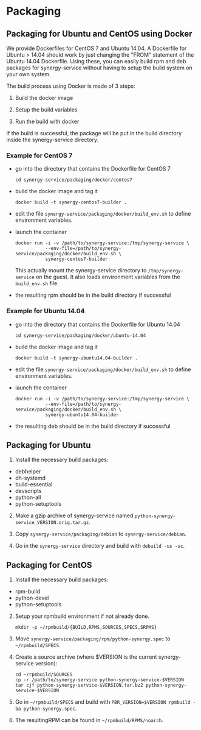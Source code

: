 Packaging
=========

Packaging for Ubuntu and CentOS using Docker
--------------------------------------------

We provide Dockerfiles for CentOS 7 and Ubuntu 14.04.  A Dockerfile for Ubuntu >
14.04 should work by just changing the "FROM" statement of the Ubuntu 14.04
Dockerfile.  Using these, you can easily build rpm and deb packages for
synergy-service without having to setup the build system on your own system.

The build process using Docker is made of 3 steps:

1. Build the docker image

2. Setup the build variables

3. Run the build with docker

If the build is successful, the package will be put in the build directory
inside the synergy-service directory.


### Example for CentOS 7

- go into the directory that contains the Dockerfile for CentOS 7

      cd synergy-service/packaging/docker/centos7

- build the docker image and tag it

      docker build -t synergy-centos7-builder .

- edit the file `synergy-service/packaging/docker/build_env.sh` to define environment variables.

- launch the container

      docker run -i -v /path/to/synergy-service:/tmp/synergy-service \
                 --env-file=/path/to/synergy-service/packaging/docker/build_env.sh \
                 synergy-centos7-builder

  This actually mount the synergy-service directory to `/tmp/synergy-service` on
  the guest.
  It also loads environment variables from the `build_env.sh` file.

- the resulting rpm should be in the build directory if successful


### Example for Ubuntu 14.04

- go into the directory that contains the Dockerfile for Ubuntu 14.04

      cd synergy-service/packaging/docker/ubuntu-14.04

- build the docker image and tag it

      docker build -t synergy-ubuntu14.04-builder .

- edit the file `synergy-service/packaging/docker/build_env.sh` to define environment variables.

- launch the container

      docker run -i -v /path/to/synergy-service:/tmp/synergy-service \
                 --env-file=/path/to/synergy-service/packaging/docker/build_env.sh \
                 synergy-ubuntu14.04-builder

- the resulting deb should be in the build directory if successful


Packaging for Ubuntu
--------------------

1. Install the necessary build packages:
  - debhelper
  - dh-systemd
  - build-essential
  - devscripts
  - python-all
  - python-setuptools

2. Make a gzip archive of synergy-service named `python-synergy-service_VERSION.orig.tar.gz`.

3. Copy `synergy-service/packaging/debian` to `synergy-service/debian`.

4. Go in the `synergy-service` directory and build with `debuild -us -uc`.


Packaging for CentOS
--------------------

1. Install the necessary build packages:
  - rpm-build
  - python-devel
  - python-setuptools

2. Setup your rpmbuild environment if not already done.

       mkdir -p ~/rpmbuild/{BUILD,RPMS,SOURCES,SPECS,SRPMS}

3. Move `synergy-service/packaging/rpm/python-synergy.spec` to
   `~/rpmbuild/SPECS`.

4. Create a source archive (where $VERSION is the current synergy-service version):

       cd ~/rpmbuild/SOURCES
       cp -r /path/to/synergy-service python-synergy-service-$VERSION
       tar cjf python-synergy-service-$VERSION.tar.bz2 python-synergy-service-$VERSION

5. Go in `~/rpmbuild/SPECS` and build with `PBR_VERSION=$VERSION rpmbuild -ba python-synergy.spec`.

6. The resultingRPM can be found in `~/rpmbuild/RPMS/noarch`.
